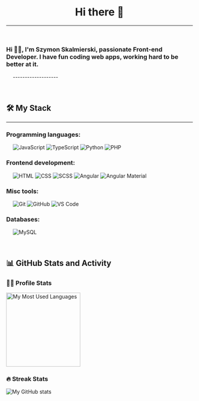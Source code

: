 <h1 align="center">Hi there 👋</h1>

-------------------
&emsp;
<h3 align="left">Hi 🙋‍♂️, I'm Szymon Skalmierski, passionate Front-end Developer. I have fun coding web apps, working hard to be better at it.</h3>
&emsp;
-------------------

&emsp;
## 🛠️ My Stack
-------------------
### Programming languages:
&emsp;
![JavaScript](https://img.shields.io/badge/-JavaScript-000?&logo=JavaScript)
![TypeScript](https://img.shields.io/badge/-TypeScript-000?&logo=TypeScript&logoColor=007ACC)
![Python](https://img.shields.io/badge/-Python-000?&logo=Python)
![PHP](https://img.shields.io/badge/-PHP-000?&logo=PHP)

### Frontend development:
&emsp;
![HTML](https://img.shields.io/badge/-HTML-000?&logo=HTML5)
![CSS](https://img.shields.io/badge/-CSS-000?&logo=CSS3)
![SCSS](https://img.shields.io/badge/-SCSS-000?&logo=Sass)
![Angular](https://img.shields.io/badge/-Angular-000?&logo=Angular)
![Angular Material](https://img.shields.io/badge/-Angular%20Material-000?&logo=Angular)

### Misc tools:
&emsp;
![Git](https://img.shields.io/badge/-Git-000?&logo=Git)
![GitHub](https://img.shields.io/badge/-GitHub-000?&logo=GitHub)
![VS Code](https://img.shields.io/badge/-VS%20Code-000?&logo=Visual-Studio-Code)

### Databases:
&emsp;
![MySQL](https://img.shields.io/badge/-MySQL-000?&logo=MySQL)

&emsp;

## 📊 GitHub Stats and Activity

### 👨‍💻 Profile Stats

<img alt="My Most Used Languages" src="https://github-readme-stats.vercel.app/api/top-langs/?username=szymon-skalmierski&langs_count=8&layout=compact&theme=aura_dark" height="200px"/>

### 🔥 Streak Stats

![My GitHub stats](https://github-readme-streak-stats.herokuapp.com/?user=szymon-skalmierski&theme=aura_dark)

